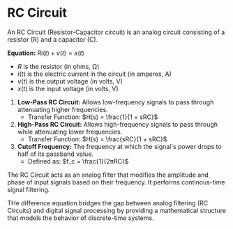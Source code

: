 # RC Circuit
An RC Circuit (Resistor-Capacitor circuit) is an analog circuit consisting of a resistor (R) and a capacitor (C).

**Equation:** $Ri(t) + v(t) = x(t)$
- $R$ is the resistor (in ohms, Ω)
- $i(t)$ is the electric current in the circuit (in amperes, A)
- $v(t)$ is the output voltage (in volts, V)
- $x(t)$ is the input voltage (in volts, V)

1. **Low-Pass RC Circuit:** Allows low-frequency signals to pass through attenuating higher frequencies.
   - Transfer Function:
     $H(s) = \frac{1}{1 + sRC}$
2. **High-Pass RC Circuit:** Allows high-frequency signals to pass through while attenuating lower frequencies.
   - Transfer Function:
     $H(s) = \frac{sRC}{1 + sRC}$
3. **Cutoff Frequency:** The frequency at which the signal's power drops to half of its passband value.
   - Defined as:
     $f_c = \frac{1}{2πRC}$

The RC Circuit acts as an analog filter that modifies the amplitude and phase of input signals based on their frequency. It performs continous-time signal filtering.

THe difference equation bridges the gap between analog filtering (RC Circuits) and digital signal processing by providing a mathematical structure that models the behavior of discrete-time systems.

